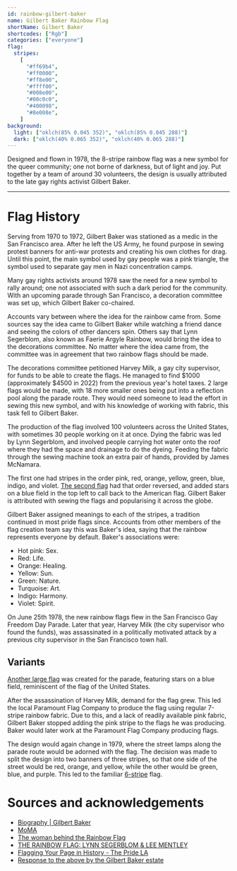 ```yaml
---
id: rainbow-gilbert-baker
name: Gilbert Baker Rainbow Flag
shortName: Gilbert Baker
shortcodes: ["Rgb"]
categories: ["everyone"]
flag:
  stripes:
    [
      "#ff69b4",
      "#ff0000",
      "#ff8e00",
      "#ffff00",
      "#008e00",
      "#00c0c0",
      "#400098",
      "#8e008e",
    ]
background:
  light: ["oklch(85% 0.045 352)", "oklch(85% 0.045 288)"]
  dark: ["oklch(40% 0.065 352)", "oklch(40% 0.065 288)"]
---
```


Designed and flown in 1978, the 8-stripe rainbow flag was a new symbol for the
queer community; one not borne of darkness, but of light and joy. Put together
by a team of around 30 volunteers, the design is usually attributed to the late
gay rights activist Gilbert Baker.

---

# Flag History

Serving from 1970 to 1972, Gilbert Baker was stationed as a medic in the San
Francisco area. After he left the US Army, he found purpose in sewing protest
banners for anti-war protests and creating his own clothes for drag. Until this
point, the main symbol used by gay people was a pink triangle, the symbol used
to separate gay men in Nazi concentration camps.

Many gay rights activists around 1978 saw the need for a new symbol to rally
around; one not associated with such a dark period for the community. With an
upcoming parade through San Francisco, a decoration committee was set up, which
Gilbert Baker co-chaired.

Accounts vary between where the idea for the rainbow came from. Some sources say
the idea came to Gilbert Baker while watching a friend dance and seeing the
colors of other dancers spin. Others say that Lynn Segerblom, also known as
Faerie Argyle Rainbow, would bring the idea to the decorations committee. No
matter where the idea came from, the committee was in agreement that two rainbow
flags should be made.

The decorations committee petitioned Harvey Milk, a gay city supervisor, for
funds to be able to create the flags. He managed to find $1000 (approximately
$4500 in 2022) from the previous year's hotel taxes. 2 large flags would be
made, with 18 more smaller ones being put into a reflection pool along the
parade route. They would need someone to lead the effort in sewing this new
symbol, and with his knowledge of working with fabric, this task fell to Gilbert
Baker.

The production of the flag involved 100 volunteers across the United States,
with sometimes 30 people working on it at once. Dying the fabric was led by Lynn
Segerblom, and involved people carrying hot water onto the roof where they had
the space and drainage to do the dyeing. Feeding the fabric through the sewing
machine took an extra pair of hands, provided by James McNamara.

The first one had stripes in the order pink, red, orange, yellow, green, blue,
indigo, and violet. [The second flag](/flags/rainbow-faerie) had that order
reversed, and added stars on a blue field in the top left to call back to the
American flag. Gilbert Baker is attributed with sewing the flags and
popularising it across the globe.

Gilbert Baker assigned meanings to each of the stripes, a tradition continued in
most pride flags since. Accounts from other members of the flag creation team
say this was Baker's idea, saying that the rainbow represents everyone by
default. Baker's associations were:

- Hot pink: Sex.
- Red: Life.
- Orange: Healing.
- Yellow: Sun.
- Green: Nature.
- Turquoise: Art.
- Indigo: Harmony.
- Violet: Spirit.

On June 25th 1978, the new rainbow flags flew in the San Francisco Gay Freedom
Day Parade. Later that year, Harvey Milk (the city supervisor who found the
funds), was assassinated in a politically motivated attack by a previous city
supervisor in the San Francisco town hall.

## Variants

[Another large flag](/flags/rainbow-faerie) was created for the parade,
featuring stars on a blue field, reminiscent of the flag of the United States.

After the assassination of Harvey Milk, demand for the flag grew. This led the
local Paramount Flag Company to produce the flag using regular 7-stripe rainbow
fabric. Due to this, and a lack of readily available pink fabric, Gilbert Baker
stopped adding the pink stripe to the flags he was producing. Baker would later
work at the Paramount Flag Company producing flags.

The design would again change in 1979, where the street lamps along the parade
route would be adorned with the flag. The decision was made to split the design
into two banners of three stripes, so that one side of the street would be red,
orange, and yellow, while the other would be green, blue, and purple. This led
to the familiar [6-stripe](/flags/rainbow) flag.

# Sources and acknowledgements

- [Biography | Gilbert Baker](https://gilbertbaker.com/biography/)
- [MoMA](https://www.moma.org/explore/inside_out/2015/06/17/moma-acquires-the-rainbow-flag/)
- [The woman behind the Rainbow Flag](https://www.losangelesblade.com/2018/03/02/woman-behind-rainbow-flag/)
- [THE RAINBOW FLAG: LYNN SEGERBLOM & LEE MENTLEY](https://www.lgbtqhp.org/rainbow-flag)
- [Flagging Your Page in History - The Pride LA](https://thepridela.com/2019/03/flagging-your-page-in-history/)
- [Response to the above by the Gilbert Baker estate](https://thepridela.com/2019/03/letter-to-the-editor-false-claims-of-rainbow-flag-creator/)
